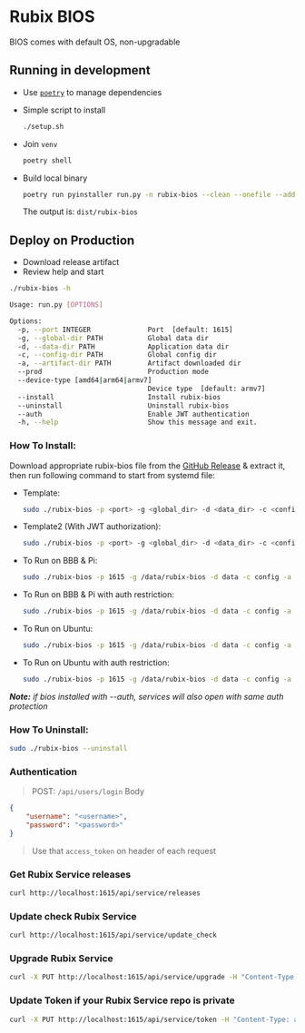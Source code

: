 # Rubix BIOS

BIOS comes with default OS, non-upgradable

## Running in development

- Use [`poetry`](https://github.com/python-poetry/poetry) to manage dependencies
- Simple script to install

    ```bash
    ./setup.sh
    ```

- Join `venv`

    ```bash
    poetry shell
    ```

- Build local binary

    ```bash
    poetry run pyinstaller run.py -n rubix-bios --clean --onefile --add-data VERSION:. --add-data systemd:systemd
    ```

  The output is: `dist/rubix-bios`

## Deploy on Production

- Download release artifact
- Review help and start
```bash
./rubix-bios -h

Usage: run.py [OPTIONS]

Options:
  -p, --port INTEGER              Port  [default: 1615]
  -g, --global-dir PATH           Global data dir
  -d, --data-dir PATH             Application data dir
  -c, --config-dir PATH           Global config dir
  -a, --artifact-dir PATH         Artifact downloaded dir
  --prod                          Production mode
  --device-type [amd64|arm64|armv7]
                                  Device type  [default: armv7]
  --install                       Install rubix-bios
  --uninstall                     Uninstall rubix-bios
  --auth                          Enable JWT authentication
  -h, --help                      Show this message and exit.
```

### How To Install:

Download appropriate rubix-bios file from the [GitHub Release](https://github.com/NubeIO/rubix-bios/releases) & extract 
it, then run following command to start from systemd file:

- Template: 
    ```bash
    sudo ./rubix-bios -p <port> -g <global_dir> -d <data_dir> -c <config_dir> -a <artifact_dir> --device-type <device_type> --prod --install
    ```
- Template2 (With JWT authorization): 
  ```bash
  sudo ./rubix-bios -p <port> -g <global_dir> -d <data_dir> -c <config_dir> -a <artifact_dir> --device-type <device_type> --prod --install --auth
  ```
- To Run on BBB & Pi: 
    ```bash
    sudo ./rubix-bios -p 1615 -g /data/rubix-bios -d data -c config -a apps --prod --install
    ```
- To Run on BBB & Pi with auth restriction: 
    ```bash
    sudo ./rubix-bios -p 1615 -g /data/rubix-bios -d data -c config -a apps --prod --install --auth
    ```  
- To Run on Ubuntu: 
    ```bash
    sudo ./rubix-bios -p 1615 -g /data/rubix-bios -d data -c config -a apps --prod --install --device-type amd64
    ```    
- To Run on Ubuntu with auth restriction: 
    ```bash
    sudo ./rubix-bios -p 1615 -g /data/rubix-bios -d data -c config -a apps --prod --install --auth --device-type amd64
    ```   

_**Note:** if bios installed with --auth, services will also open with same auth protection_

### How To Uninstall:

```bash
sudo ./rubix-bios --uninstall
```

### Authentication

> POST: `/api/users/login`
> Body
```json
{
    "username": "<username>",
    "password": "<password>"
}
```

> Use that `access_token` on header of each request

### Get Rubix Service releases
```bash
curl http://localhost:1615/api/service/releases
```


### Update check Rubix Service

```bash
curl http://localhost:1615/api/service/update_check
```


### Upgrade Rubix Service

```bash
curl -X PUT http://localhost:1615/api/service/upgrade -H "Content-Type: application/json" -d '{"version": latest|<version>}
```


### Update Token if your Rubix Service repo is private

```bash
curl -X PUT http://localhost:1615/api/service/token -H "Content-Type: application/json" -d '{"token": <TOKEN>|null}'
```